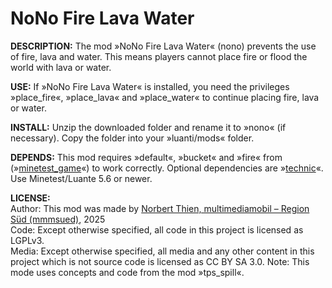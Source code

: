 # NoNo Fire Lava Water


**DESCRIPTION:**
The mod »NoNo Fire Lava Water« (nono) prevents the use of fire, lava and water. This means players cannot place fire or flood the world with lava or water.  


**USE:**
If »NoNo Fire Lava Water« is installed, you need the privileges »place_fire«, »place_lava« and »place_water« to continue placing fire, lava or water.  


**INSTALL:**
Unzip the downloaded folder and rename it to »nono« (if necessary). Copy the folder into your »luanti/mods« folder.  


**DEPENDS:**
This mod requires »default«, »bucket« and »fire« from (»[minetest_game](https://content.luanti.org/packages/Minetest/minetest_game/)«) to work correctly.
Optional dependencies are »[technic](https://content.luanti.org/packages/RealBadAngel/technic/)«. Use Minetest/Luante 5.6 or newer.  


**LICENSE:**  
Author: This mod was made by [Norbert Thien, multimediamobil – Region Süd (mmmsued)](https://minetest-modding.weebly.com/), 2025   
Code: Except otherwise specified, all code in this project is licensed as LGPLv3.  
Media: Except otherwise specified, all media and any other content in this project which is not source code is licensed as CC BY SA 3.0. 
Note: This mode uses concepts and code from the mod »tps_spill«.
